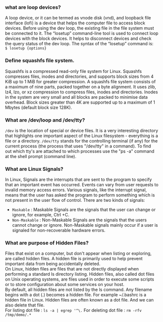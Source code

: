 ### what are loop devices?
 A loop device, or it can be termed as vnode disk (vnd), and loopback file interface (lofi) is a device that helps the computer file to access block devices. Before using the dev loop, the existing file in the file system must be connected to it.
The “losetup” command-line tool is used to connect loop devices with the block devices. It helps to disconnect devices and check the query status of the dev loop. The syntax of the “losetup” command is: \
 `$ losetup {options}`
 
 ### Define squashfs file system.
 Squashfs is a compressed read-only file system for Linux. Squashfs compresses files, inodes and directories, and supports block sizes from 4 KiB up to 1 MiB for greater compression. A squashfs file system consists of a maximum of nine parts, packed together on a byte alignment. It uses zlib, lz4, lzo, or xz compression to compress files, inodes and directories. Inodes in the system are very small and all blocks are packed to minimise data overhead. Block sizes greater than 4K are supported up to a maximum of 1 Mbytes (default block size 128K).
 
 ### What are /dev/loop and /dev/tty?
`/dev` is the location of special or device files. It is a very interesting directory that highlights one important aspect of the Linux filesystem - everything is a file or a directory. 
`/dev/tty` stands for the controlling terminal (if any) for the current process (the process that uses "/dev/tty" in a command). To find out which tty's are attached to which processes use the "ps -a" command at the shell prompt (command line).

### What are Linux Signals?
In Linux, Signals are the interrupts that are sent to the program to specify that an important event has occurred. Events can vary from user requests to invalid memory access errors. Various signals, like the interrupt signal, means that the user has asked the program to perform something which is not present in the user flow of control.
There are two kinds of signals:
* `Maskable` : Maskable Signals are the signals that the user can change or ignore, for example, Ctrl +C.
* `Non-Maskable` : Non-Maskable Signals are the signals that the users cannot change or ignore. Non-Maskable signals mainly occur if a user is signaled for non-recoverable hardware errors.

### What are purpose of Hidden Files?
Files that exist on a computer, but don't appear when listing or exploring, are called hidden files. A hidden file is primarily used to help prevent important data from being accidentally deleted. \
On Linux, hidden files are files that are not directly displayed when performing a standard ls directory listing. Hidden files, also called dot files on Unix operating systems, are files used in order to execute some scripts or to store configuration about some services on your host. \
By default, all hidden files are not listed by the ls command. Any filename begins with a dot (.) becomes a hidden file. For example ~/.bashrc is a hidden file in Linux. Hidden files are often known as a dot file. And we can also delete that file. \
For listing dot file :     `ls -a | egrep '^\.`
For deleting dot file :         `rm -rfv /tmp/demo/.*`





